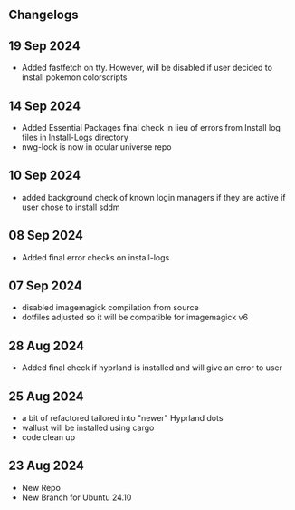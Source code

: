 ## Changelogs

## 19 Sep 2024
- Added fastfetch on tty. However, will be disabled if user decided to install pokemon colorscripts

## 14 Sep 2024
- Added Essential Packages final check in lieu of errors from Install log files in Install-Logs directory
- nwg-look is now in ocular universe repo

## 10 Sep 2024
- added background check of known login managers if they are active if user chose to install sddm

## 08 Sep 2024
- Added final error checks on install-logs

## 07 Sep 2024
- disabled imagemagick compilation from source
- dotfiles adjusted so it will be compatible for imagemagick v6

## 28 Aug 2024
- Added final check if hyprland is installed and will give an error to user

## 25 Aug 2024
- a bit of refactored tailored into "newer" Hyprland dots
- wallust will be installed using cargo
- code clean up

## 23 Aug 2024
- New Repo
- New Branch for Ubuntu 24.10
